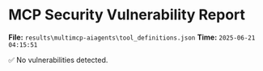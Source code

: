 # MCP Security Vulnerability Report
**File:** `results\multimcp-aiagents\tool_definitions.json`
**Time:** `2025-06-21 04:15:51`

✅ No vulnerabilities detected.